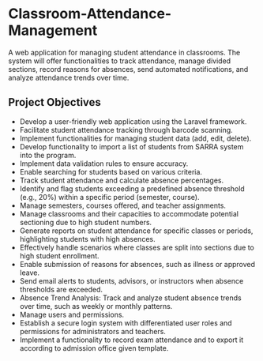 # Classroom-Attendance-Management
A web application for managing student attendance in classrooms. The system will offer functionalities to track attendance, manage divided sections, record reasons for absences, send automated notifications, and analyze attendance trends over time.

## Project Objectives

* Develop a user-friendly web application using the Laravel framework.
* Facilitate student attendance tracking through barcode scanning.
* Implement functionalities for managing student data (add, edit, delete).
* Develop functionality to import a list of students from SARRA system into the program.
* Implement data validation rules to ensure accuracy.
* Enable searching for students based on various criteria.
* Track student attendance and calculate absence percentages.
* Identify and flag students exceeding a predefined absence threshold (e.g., 20%) within a specific period (semester, course).
* Manage semesters, courses offered, and teacher assignments.
* Manage classrooms and their capacities to accommodate potential sectioning due to high student numbers.
* Generate reports on student attendance for specific classes or periods, highlighting students with high absences.
* Effectively handle scenarios where classes are split into sections due to high student enrollment.
* Enable submission of reasons for absences, such as illness or approved leave.
* Send email alerts to students, advisors, or instructors when absence thresholds are exceeded.
* Absence Trend Analysis: Track and analyze student absence trends over time, such as weekly or monthly patterns.
* Manage users and permissions.
* Establish a secure login system with differentiated user roles and permissions for administrators and teachers.
* Implement a functionality to record exam attendance and to export it according to admission office given template.
